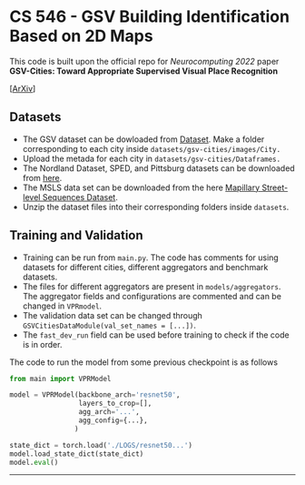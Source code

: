 # CS 546 - GSV Building Identification Based on 2D Maps

This code is built upon the official repo for *Neurocomputing 2022* paper **GSV-Cities: Toward Appropriate Supervised Visual Place Recognition**

[[ArXiv](https://arxiv.org/abs/2210.10239)]

## Datasets
* The GSV dataset can be dowloaded from [Dataset](https://www.kaggle.com/datasets/amaralibey/gsv-cities). Make a folder corresponding to each city inside `datasets/gsv-cities/images/City.`
* Upload the metada for each city in `datasets/gsv-cities/Dataframes.`
* The Nordland Dataset, SPED, and Pittsburg datasets can be downloaded from [here](https://surfdrive.surf.nl/files/index.php/s/sbZRXzYe3l0v67W). 
* The MSLS data set can be downloaded from the here [Mapillary Street-level Sequences Dataset](https://www.mapillary.com/dataset/places).
* Unzip the dataset files into their corresponding folders inside `datasets`.

## Training and Validation
* Training can be run from `main.py`. The code has comments for using datasets for different cities, different aggregators and benchmark datasets.
* The files for different aggregators are present in `models/aggregators`. The aggregator fields and configurations are commented and can be changed in `VPRmodel`. 
* The validation data set can be changed through `GSVCitiesDataModule(val_set_names = [...])`.
* The `fast_dev_run` field can be used before training to check if the code is in order.

The code to run the model from some previous checkpoint is as follows 

```python
from main import VPRModel

model = VPRModel(backbone_arch='resnet50', 
                 layers_to_crop=[],
                 agg_arch='...',
                 agg_config={...},
                )

state_dict = torch.load('./LOGS/resnet50...')
model.load_state_dict(state_dict)
model.eval()

```
---

## 

